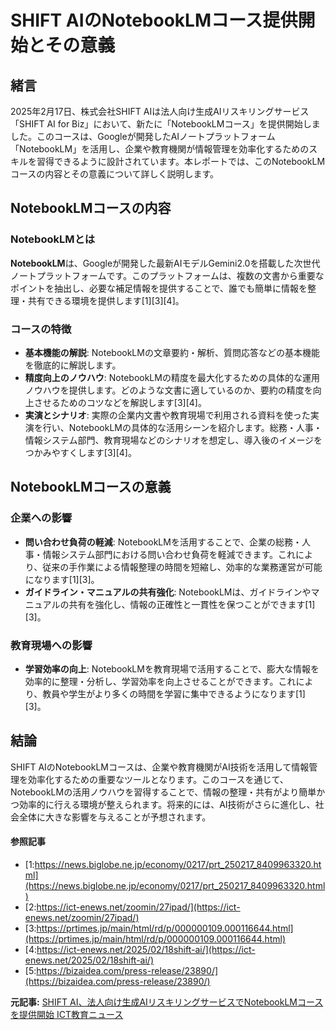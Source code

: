 # SHIFT AIのNotebookLMコース提供開始とその意義

## 緒言

2025年2月17日、株式会社SHIFT AIは法人向け生成AIリスキリングサービス「SHIFT AI for Biz」において、新たに「NotebookLMコース」を提供開始しました。このコースは、Googleが開発したAIノートプラットフォーム「NotebookLM」を活用し、企業や教育機関が情報管理を効率化するためのスキルを習得できるように設計されています。本レポートでは、このNotebookLMコースの内容とその意義について詳しく説明します。

## NotebookLMコースの内容

### NotebookLMとは

**NotebookLM**は、Googleが開発した最新AIモデルGemini2.0を搭載した次世代ノートプラットフォームです。このプラットフォームは、複数の文書から重要なポイントを抽出し、必要な補足情報を提供することで、誰でも簡単に情報を整理・共有できる環境を提供します[1][3][4]。

### コースの特徴

- **基本機能の解説**: NotebookLMの文章要約・解析、質問応答などの基本機能を徹底的に解説します。
- **精度向上のノウハウ**: NotebookLMの精度を最大化するための具体的な運用ノウハウを提供します。どのような文書に適しているのか、要約の精度を向上させるためのコツなどを解説します[3][4]。
- **実演とシナリオ**: 実際の企業内文書や教育現場で利用される資料を使った実演を行い、NotebookLMの具体的な活用シーンを紹介します。総務・人事・情報システム部門、教育現場などのシナリオを想定し、導入後のイメージをつかみやすくします[3][4]。

## NotebookLMコースの意義

### 企業への影響

- **問い合わせ負荷の軽減**: NotebookLMを活用することで、企業の総務・人事・情報システム部門における問い合わせ負荷を軽減できます。これにより、従来の手作業による情報整理の時間を短縮し、効率的な業務運営が可能になります[1][3]。
- **ガイドライン・マニュアルの共有強化**: NotebookLMは、ガイドラインやマニュアルの共有を強化し、情報の正確性と一貫性を保つことができます[1][3]。

### 教育現場への影響

- **学習効率の向上**: NotebookLMを教育現場で活用することで、膨大な情報を効率的に整理・分析し、学習効率を向上させることができます。これにより、教員や学生がより多くの時間を学習に集中できるようになります[1][3]。

## 結論

SHIFT AIのNotebookLMコースは、企業や教育機関がAI技術を活用して情報管理を効率化するための重要なツールとなります。このコースを通じて、NotebookLMの活用ノウハウを習得することで、情報の整理・共有がより簡単かつ効率的に行える環境が整えられます。将来的には、AI技術がさらに進化し、社会全体に大きな影響を与えることが予想されます。

#### 参照記事
- [1:https://news.biglobe.ne.jp/economy/0217/prt_250217_8409963320.html](https://news.biglobe.ne.jp/economy/0217/prt_250217_8409963320.html)
- [2:https://ict-enews.net/zoomin/27ipad/](https://ict-enews.net/zoomin/27ipad/)
- [3:https://prtimes.jp/main/html/rd/p/000000109.000116644.html](https://prtimes.jp/main/html/rd/p/000000109.000116644.html)
- [4:https://ict-enews.net/2025/02/18shift-ai/](https://ict-enews.net/2025/02/18shift-ai/)
- [5:https://bizaidea.com/press-release/23890/](https://bizaidea.com/press-release/23890/)


**元記事:** [SHIFT AI、法人向け生成AIリスキリングサービスでNotebookLMコースを提供開始 ICT教育ニュース](https://ict-enews.net/2025/02/18shift-ai/)